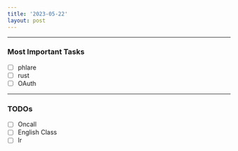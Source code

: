 ```yaml
---
title: '2023-05-22'
layout: post
---
```


---

### Most Important Tasks

- [ ] phlare
- [ ] rust
- [ ] OAuth

---

### TODOs

- [ ] Oncall
- [ ] English Class
- [ ] lr
